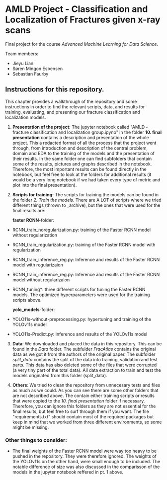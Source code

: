 # AMLD Project - Classification and Localization of Fractures given x-ray scans

Final project for the course *Advanced Machine Learning for Data Science*.

Team members:
- Jieyu Lian
- Søren Mingon Esbensen
- Sebastian Faurby

## Instructions for this repository.

This chapter provides a walkthrough of the repository and some instructions in order to find the relevant scripts, data, and results for training, evaluating, and presenting our fracture classification and localization models.

1. **Presentation of the project:** The jupyter notebook called "AMLD - fracture classification and localization group.ipynb" in the folder **10. final presentation** contains a description and presentation of the whole project. This a redacted format of all the process that the project went through, from introduction and description of the central problem, domain and EDA to the training of the models and the presentation of their results. In the same folder one can find subfolders that contain some of the results, pictures and graphs described in the notebook. Therefore, the most important results can be found directly in the notebook, but feel free to look at the folders for additional results (it would be a very long notebook if we had taken every type of metric and plot into the final presentation).

2. **Scripts for training:** The scripts for training the models can be found in the folder *2. Train the models*. There are A LOT of scripts where we tried different things (thrown to _archive), but the ones that were used for the final results are:

    **faster RCNN**-folder:
* RCNN_train_noregularization.py: training of the Faster RCNN model without regularization
* RCNN_train_regularization.py: training of the Faster RCNN model with regularization
* RCNN_train_inference_reg.py: Inference and results of the Faster RCNN model with regularizaion
* RCNN_train_inference_reg.py: Inference and results of the Faster RCNN model without regularizaion
* RCNN_tuning*: three different scripts for tuning the Faster RCNN models. The optimized hyperparameters were used for the training scripts above.

    **yolo_models**-folder:
* YOLO11s-without-preprocessing.py: hypertuning and training of the YOLOv11s model
* YOLO11s-Predict.py: Inference and results of the YOLOv11s model

3. **Data**: We downloaded and placed the data in this repository. This can be found in the *Data* folder. The subfulder *FracAtlas* contains the original data as we got it from the authors of the original paper. The subfolder *split_data* contains the split of the data into training, validation and test parts. This data has also deleted some of the files that were corrupted (a very tiny part of the total data). All data extraction to train and test the models originated from this folder (split_data).

4. **Others**: We tried to clean the repository from unnecesary tests and files as much as we could. As you can see there are some other folders that are not described above. The contain either training scripts or results that were copied to the *10. final presentation* folder if necessary. Therefore, you can ignore this folders as they are not essential for the final results, but feel free to surf through them if you want. The file "requirements.txt" should contain most of the required packages but keep in mind that we worked from three different environments, so some might be missing.

### Other things to consider:
- The final weights of the Faster RCNN model were way too heavy to be pushed in the repository. They were therefore ignored. The weights of the YOLOv11s on the other hand, were small enough to be included. The notable difference of size was also discussed in the comparisson of the models in the jupyter notebook reffered in pt. 1 above.